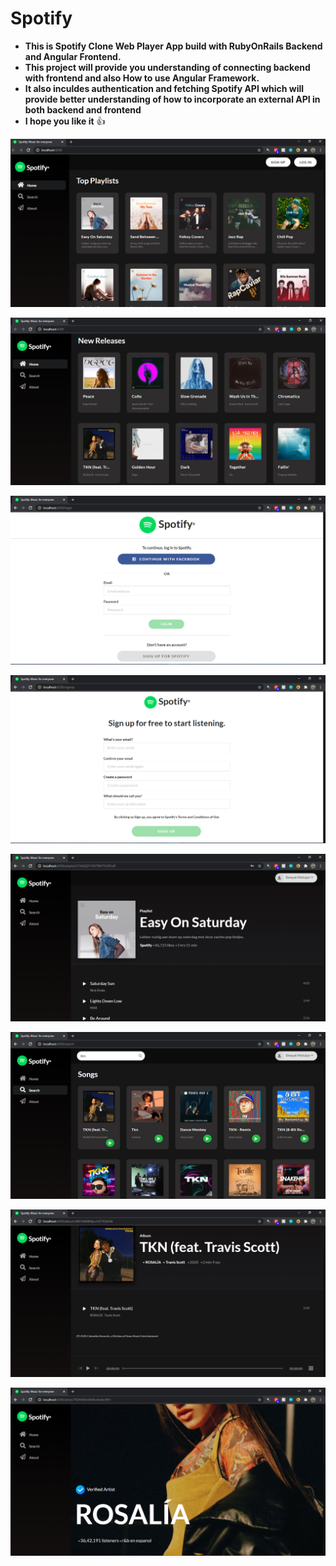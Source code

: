 # Spotify
* **This is Spotify Clone Web Player App build with RubyOnRails Backend and Angular Frontend.**
* **This project will provide you understanding of connecting backend with frontend and also How to use Angular Framework.**
* **It also inculdes authentication and fetching Spotify API which will provide better understanding of how to incorporate an external API in both backend and frontend**
* **I hope you like it** :thumbsup:


![I1](/Images/I1.PNG)

![I1](/Images/I2.PNG)

![I1](/Images/I3.PNG)

![I1](/Images/I4.PNG)

![I1](/Images/I5.PNG)

![I1](/Images/I6.PNG)

![I1](/Images/I7.PNG)

![I1](/Images/I8.PNG)
